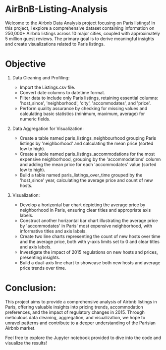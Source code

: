 # AirBnB-Listing-Analysis
Welcome to the Airbnb Data Analysis project focusing on Paris listings! In this project, I explore a comprehensive dataset containing information on 250,000+ Airbnb listings across 10 major cities, coupled with approximately 5 million guest reviews. The primary goal is to derive meaningful insights and create visualizations related to Paris listings.

# Objective
 1. Data Cleaning and Profiling:
    - Import the Listings.csv file.
    - Convert date columns to datetime format.
    - Filter data to include only Paris listings, retaining essential columns: 'host_since', 'neighborhood', 'city', 'accommodates', and 'price'.
    - Perform quality assurance by checking for missing values and calculating basic statistics (minimum, maximum, average) for numeric fields.

2. Data Aggregation for Visualization:
    - Create a table named paris_listings_neighbourhood grouping Paris listings by 'neighborhood' and calculating the mean price (sorted low to high).
    - Create a table named paris_listings_accommodations for the most expensive neighborhood, grouping by the 'accommodations' column and adding the mean price for each 'accommodates' value (sorted low to high).
    - Build a table named paris_listings_over_time grouped by the 'host_since' year, calculating the average price and count of new hosts.

3. Visualization:
    - Develop a horizontal bar chart depicting the average price by neighborhood in Paris, ensuring clear titles and appropriate axis labels.
    - Construct another horizontal bar chart illustrating the average price by 'accommodates' in Paris' most expensive neighborhood, with informative titles and axis labels.
    - Create two line charts representing the count of new hosts over time and the average price, both with y-axis limits set to 0 and clear titles and axis labels.
    - Investigate the impact of 2015 regulations on new hosts and prices, presenting insights.
    - Build a dual-axis line chart to showcase both new hosts and average price trends over time.

# Conclusion:
This project aims to provide a comprehensive analysis of Airbnb listings in Paris, offering valuable insights into pricing trends, accommodation preferences, and the impact of regulatory changes in 2015. Through meticulous data cleaning, aggregation, and visualization, we hope to unravel patterns and contribute to a deeper understanding of the Parisian Airbnb market.

Feel free to explore the Jupyter notebook provided to dive into the code and visualize the results!
